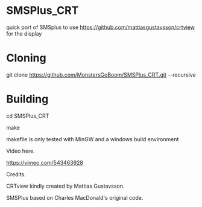 # SMSPlus_CRT
quick port of SMSplus to use https://github.com/mattiasgustavsson/crtview for the display

# Cloning 

git clone https://github.com/MonstersGoBoom/SMSPlus_CRT.git --recursive

# Building 

cd SMSPlus_CRT

make 

makefile is only tested with MinGW and a windows build environment


Video here. 

https://vimeo.com/543463928


Credits.

CRTview kindly created by Mattias Gustavsson.

SMSPlus based on Charles MacDonald's original code. 

